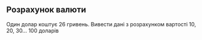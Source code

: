 ## Розрахунок валюти

Один долар коштує 26 гривень. Вивести дані з розрахунком вартості 10, 20, 30... 100 доларів